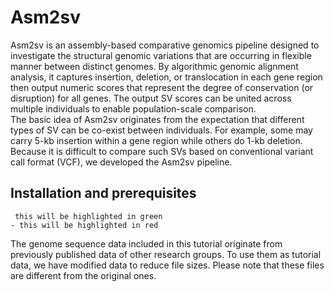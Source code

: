 # Asm2sv

Asm2sv is an assembly-based comparative genomics pipeline designed to investigate the structural genomic variations that are occurring in flexible manner between distinct genomes. By algorithmic genomic alignment analysis, it captures insertion, deletion, or translocation in each gene region then output numeric scores that represent the degree of conservation (or disruption) for all genes. The output SV scores can be united across multiple individuals to enable population-scale comparison.  
The basic idea of Asm2sv originates from the expectation that different types of SV can be co-exist between individuals. For example, some may carry 5-kb insertion within a gene region while others do 1-kb deletion. Because it is difficult to compare such SVs based on conventional variant call format (VCF), we developed the Asm2sv pipeline.



## Installation and prerequisites

```
 this will be highlighted in green
- this will be highlighted in red
```


The genome sequence data included in this tutorial originate from previously published data of other research groups. To use them as tutorial data, we have modified data to reduce file sizes. Please note that these files are different from the original ones.
